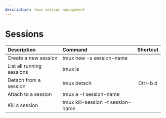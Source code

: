 ```yaml
---
description: tmux session management
---
```


# Sessions

|Description|Command|Shortcut|
|:--|:--|:--:|
|Create a new session | tmux new -s session-name ||
|List all running sessions | tmux ls ||
|Detach from a session | tmux detach | Ctrl-b d|
|Attach to a session | tmux a -t session-name||
|Kill a session | tmux kill-session -t session-name ||
